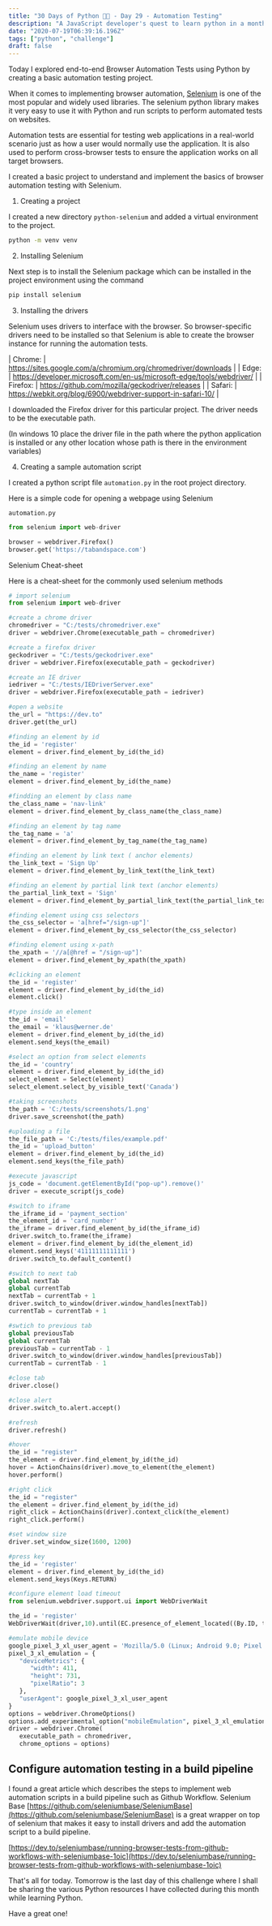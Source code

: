 ```yaml
---
title: "30 Days of Python 👨‍💻 - Day 29 - Automation Testing"
description: "A JavaScript developer's quest to learn python in a month."
date: "2020-07-19T06:39:16.196Z"
tags: ["python", "challenge"]
draft: false
---
```


Today I explored end-to-end Browser Automation Tests using Python by creating a basic automation testing project.

When it comes to implementing browser automation, [Selenium](https://pypi.org/project/selenium/) is one of the most popular and widely used libraries. The selenium python library makes it very easy to use it with Python and run scripts to perform automated tests on websites.

Automation tests are essential for testing web applications in a real-world scenario just as how a user would normally use the application. It is also used to perform cross-browser tests to ensure the application works on all target browsers.

I created a basic project to understand and implement the basics of browser automation testing with Selenium.

1. Creating a project

I created a new directory `python-selenium` and added a virtual environment to the project.

```bash
python -m venv venv
```

2. Installing Selenium

Next step is to install the Selenium package which can be installed in the project environment using the command

```bash
pip install selenium
```

3. Installing the drivers

Selenium uses drivers to interface with the browser. So browser-specific drivers need to be installed so that Selenium is able to create the browser instance for running the automation tests.

| Chrome: | https://sites.google.com/a/chromium.org/chromedriver/downloads |
| Edge: | https://developer.microsoft.com/en-us/microsoft-edge/tools/webdriver/ |
| Firefox: | https://github.com/mozilla/geckodriver/releases |
| Safari: | https://webkit.org/blog/6900/webdriver-support-in-safari-10/ |

I downloaded the Firefox driver for this particular project. The driver needs to be the executable path.

(In windows 10 place the driver file in the path where the python application is installed or any other location whose path is there in the environment variables)

4. Creating a sample automation script

I created a python script file `automation.py` in the root project directory.

Here is a simple code for opening a webpage using Selenium

`automation.py`

```python
from selenium import web-driver

browser = webdriver.Firefox()
browser.get('https://tabandspace.com')
```

Selenium Cheat-sheet

Here is a cheat-sheet for the commonly used selenium methods

```python
# import selenium
from selenium import web-driver

#create a chrome driver
chromedriver = "C:/tests/chromedriver.exe"
driver = webdriver.Chrome(executable_path = chromedriver)

#create a firefox driver
geckodriver = "C:/tests/geckodriver.exe"
driver = webdriver.Firefox(executable_path = geckodriver)

#create an IE driver
iedriver = "C:/tests/IEDriverServer.exe"
driver = webdriver.Firefox(executable_path = iedriver)

#open a website
the_url = "https://dev.to"
driver.get(the_url)

#finding an element by id
the_id = 'register'
element = driver.find_element_by_id(the_id)

#finding an element by name
the_name = 'register'
element = driver.find_element_by_id(the_name)

#findding an element by class name
the_class_name = 'nav-link'
element = driver.find_element_by_class_name(the_class_name)

#finding an element by tag name
the_tag_name = 'a'
element = driver.find_element_by_tag_name(the_tag_name)

#finding an element by link text ( anchor elements)
the_link_text = 'Sign Up'
element = driver.find_element_by_link_text(the_link_text)

#finding an element by partial link text (anchor elements)
the_partial_link_text = 'Sign'
element = driver.find_element_by_partial_link_text(the_partial_link_text)

#finding element using css selectors
the_css_selector = 'a[href="/sign-up"]'
element = driver.find_element_by_css_selector(the_css_selector)

#finding element using x-path
the_xpath = '//a[@href = "/sign-up"]'
element = driver.find_element_by_xpath(the_xpath)

#clicking an element
the_id = 'register'
element = driver.find_element_by_id(the_id)
element.click()

#type inside an element
the_id = 'email'
the_email = 'klaus@werner.de'
element = driver.find_element_by_id(the_id)
element.send_keys(the_email)

#select an option from select elements
the_id = 'country'
element = driver.find_element_by_id(the_id)
select_element = Select(element)
select_element.select_by_visible_text('Canada')

#taking screenshots
the_path = 'C:/tests/screenshots/1.png'
driver.save_screenshot(the_path)

#uploading a file
the_file_path = 'C:/tests/files/example.pdf'
the_id = 'upload_button'
element = driver.find_element_by_id(the_id)
element.send_keys(the_file_path)

#execute javascript
js_code = 'document.getElementById("pop-up").remove()'
driver = execute_script(js_code)

#switch to iframe
the_iframe_id = 'payment_section'
the_element_id = 'card_number'
the_iframe = driver.find_element_by_id(the_iframe_id)
driver.switch_to.frame(the_iframe)
element = driver.find_element_by_id(the_element_id)
element.send_keys('41111111111111')
driver.switch_to.default_content()

#switch to next tab
global nextTab
global currentTab
nextTab = currentTab + 1
driver.switch_to_window(driver.window_handles[nextTab])
currentTab = currentTab + 1

#swtich to previous tab
global previousTab
global currentTab
previousTab = currentTab - 1
driver.switch_to_window(driver.window_handles[previousTab])
currentTab = currentTab - 1

#close tab
driver.close()

#close alert
driver.switch_to.alert.accept()

#refresh
driver.refresh()

#hover
the_id = "register"
the_element = driver.find_element_by_id(the_id)
hover = ActionChains(driver).move_to_element(the_element)
hover.perform()

#right click
the_id = "register"
the_element = driver.find_element_by_id(the_id)
right_click = ActionChains(driver).context_click(the_element)
right_click.perform()

#set window size
driver.set_window_size(1600, 1200)

#press key
the_id = 'register'
element = driver.find_element_by_id(the_id)
element.send_keys(Keys.RETURN)

#configure element load timeout
from selenium.webdriver.support.ui import WebDriverWait

the_id = 'register'
WebDriverWait(driver,10).until(EC.presence_of_element_located((By.ID, the_id)))

#emulate mobile device
google_pixel_3_xl_user_agent = 'Mozilla/5.0 (Linux; Android 9.0; Pixel 3 XL Build/OPD3.170816.012) AppleWebKit/537.36 (KHTML, like Gecko) Chrome/61.0.3163.98 Mobile Safari/537.36'
pixel_3_xl_emulation = {
   "deviceMetrics": {
      "width": 411,
      "height": 731,
      "pixelRatio": 3
   },
   "userAgent": google_pixel_3_xl_user_agent
}
options = webdriver.ChromeOptions()
options.add_experimental_option("mobileEmulation", pixel_3_xl_emulation)
driver = webdriver.Chrome(
   executable_path = chromedriver,
   chrome_options = options)

```

## Configure automation testing in a build pipeline

I found a great article which describes the steps to implement web automation scripts in a build pipeline such as Github Workflow. Selenium Base [https://github.com/seleniumbase/SeleniumBase](https://github.com/seleniumbase/SeleniumBase) is a great wrapper on top of selenium that makes it easy to install drivers and add the automation script to a build pipeline.

[https://dev.to/seleniumbase/running-browser-tests-from-github-workflows-with-seleniumbase-1oic](https://dev.to/seleniumbase/running-browser-tests-from-github-workflows-with-seleniumbase-1oic)

That's all for today. Tomorrow is the last day of this challenge where I shall be sharing the various Python resources I have collected during this month while learning Python.

Have a great one!
